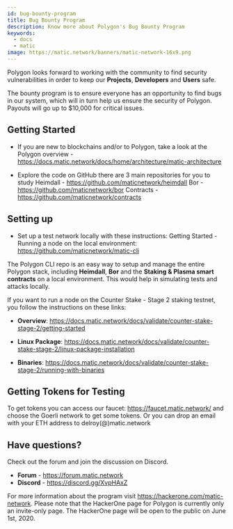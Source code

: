 ```yaml
---
id: bug-bounty-program
title: Bug Bounty Program
description: Know more about Polygon's Bug Bounty Program
keywords:
  - docs
  - matic
image: https://matic.network/banners/matic-network-16x9.png 
---
```


Polygon looks forward to working with the community to find security vulnerabilities in order to keep our **Projects**, **Developers** and **Users** safe.

The bounty program is to ensure everyone has an opportunity to find bugs in our system, which will in turn help us ensure the security of Polygon. Payouts will go up to $10,000 for critical issues.

## Getting Started
* If you are new to blockchains and/or to Polygon, take a look at the Polygon overview - https://docs.matic.network/docs/home/architecture/matic-architecture

* Explore the code on GitHub there are 3 main repositories for you to study
Heimdall - https://github.com/maticnetwork/heimdall
Bor - https://github.com/maticnetwork/bor
Contracts - https://github.com/maticnetwork/contracts 

## Setting up
* Set up a test network locally with these instructions: Getting Started - Running a node on the local environment: https://github.com/maticnetwork/matic-cli

The Polygon CLI repo is an easy way to setup and manage the entire Polygon stack, including **Heimdall**, **Bor** and the **Staking & Plasma smart contracts** on a local environment. This would help in simulating tests and attacks locally.


If you want to run a node on the Counter Stake - Stage 2 staking testnet, you follow the instructions on these links:

* **Overview**: https://docs.matic.network/docs/validate/counter-stake-stage-2/getting-started

* **Linux Package**: https://docs.matic.network/docs/validate/counter-stake-stage-2/linux-package-installation

* **Binaries**: https://docs.matic.network/docs/validate/counter-stake-stage-2/running-with-binaries

## Getting Tokens for Testing

To get tokens you can access our faucet: https://faucet.matic.network/ and choose the Goerli network to get some tokens. Or you can drop an email with your ETH address to delroy(@)matic.network

## Have questions?

Check out the forum and join the discussion on Discord.
* **Forum** - https://forum.matic.network
* **Discord** - https://discord.gg/XvpHAxZ

For more information about the program visit https://hackerone.com/matic-network. Please note that the HackerOne page for Polygon is currently only an invite-only page. The HackerOne page will be open to the public on June 1st, 2020.
